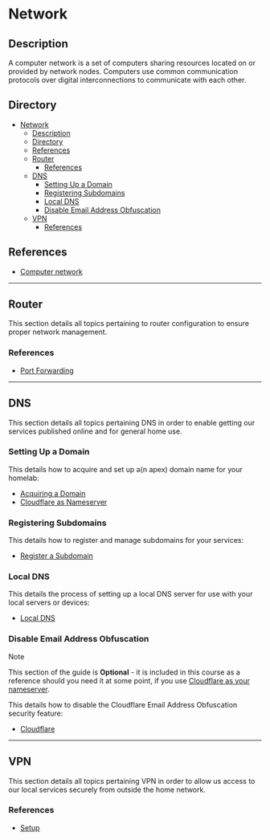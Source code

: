 # Network

## Description

A computer network is a set of computers sharing resources located on or provided by network nodes. Computers use common communication protocols over digital interconnections to communicate with each other.

## Directory

- [Network](#network)
  - [Description](#description)
  - [Directory](#directory)
  - [References](#references)
  - [Router](#router)
    - [References](#references-1)
  - [DNS](#dns)
    - [Setting Up a Domain](#setting-up-a-domain)
    - [Registering Subdomains](#registering-subdomains)
    - [Local DNS](#local-dns)
    - [Disable Email Address Obfuscation](#disable-email-address-obfuscation)
  - [VPN](#vpn)
    - [References](#references-2)

## References

- [Computer network](https://en.wikipedia.org/wiki/Computer_network)

---

## Router

This section details all topics pertaining to router configuration to ensure proper network management.

### References

- [Port Forwarding](../topics/router.md#port-forwarding)

---

## DNS

This section details all topics pertaining DNS in order to enable getting our services published online and for general home use.

### Setting Up a Domain

This details how to acquire and set up a(n apex) domain name for your homelab:

- [Acquiring a Domain](../topics/dns.md#acquiring-a-domain)
- [Cloudflare as Nameserver](../topics/dns.md#cloudflare-as-nameserver)

### Registering Subdomains

This details how to register and manage subdomains for your services:

- [Register a Subdomain](../topics/dns.md#register-a-subdomain)

### Local DNS

This details the process of setting up a local DNS server for use with your local servers or devices:

- [Local DNS](../topics/dns.md#local-dns)

### Disable Email Address Obfuscation

> [!NOTE]  
> This section of the guide is **Optional** - it is included in this course as a reference should you need it at some point, if you use [Cloudflare as your nameserver](../topics/dns.md#cloudflare-as-nameserver).

This details how to disable the Cloudflare Email Address Obfuscation security feature:

- [Cloudflare](../topics/cloudflare.md#disable-email-address-obfuscation)

---

## VPN

This section details all topics pertaining VPN in order to allow us access to our local services securely from outside the home network.

### References

- [Setup](../topics/vpn.md#setup)
